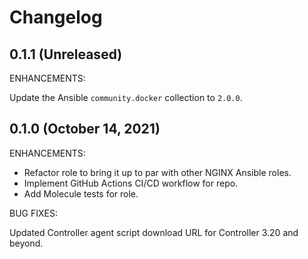 # Changelog

## 0.1.1 (Unreleased)

ENHANCEMENTS:

Update the Ansible `community.docker` collection to `2.0.0`.

## 0.1.0 (October 14, 2021)

ENHANCEMENTS:

* Refactor role to bring it up to par with other NGINX Ansible roles.
* Implement GitHub Actions CI/CD workflow for repo.
* Add Molecule tests for role.

BUG FIXES:

Updated Controller agent script download URL for Controller 3.20 and beyond.
